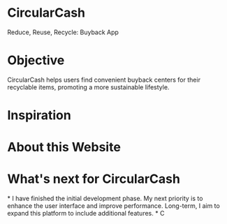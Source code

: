 # CircularCash                                  
Reduce, Reuse, Recycle: Buyback App                           
<h1>Objective</h1>                                 
CircularCash helps users find convenient buyback centers for their recyclable items, promoting a more sustainable lifestyle.                         
<h1>Inspiration</h1>                                                                                                                      
<h1>About this Website</h1>
<h1>What's next for CircularCash</h1>                                                       
*              I have finished the initial development phase. My next priority is to enhance the user interface and improve performance. Long-term, I aim to expand this platform to include additional features.
* C
